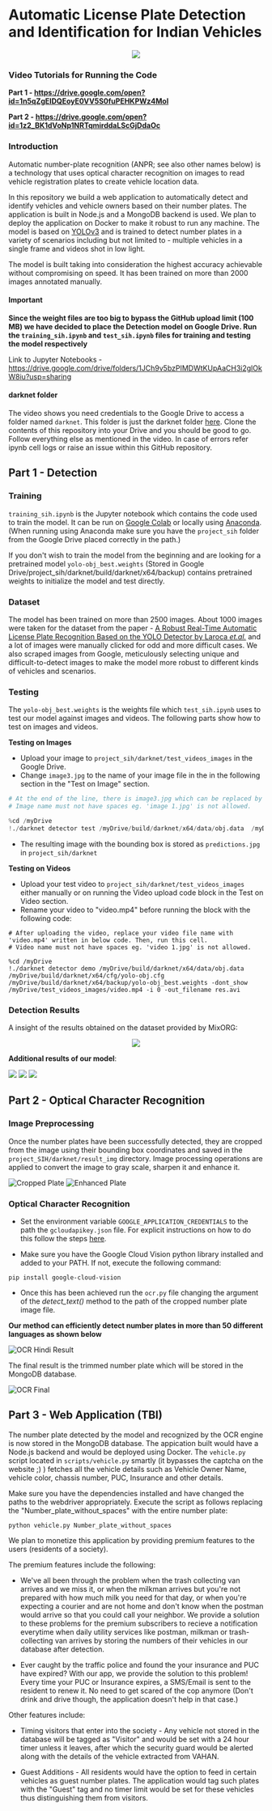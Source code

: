 # Automatic License Plate Detection and Identification for Indian Vehicles

<p align="center">
  <img  src="/results/result_gif.gif">
</p>

### Video Tutorials for Running the Code

**Part 1 - https://drive.google.com/open?id=1n5qZgEIDQEoyE0VV5S0fuPEHKPWz4Mol**

**Part 2 - https://drive.google.com/open?id=1z2_BK1dVoNp1NRTqmirddaLScGjDdaOc**

### Introduction
Automatic number-plate recognition (ANPR; see also other names below) is a technology that uses optical character recognition on images to read vehicle registration plates to create vehicle location data.

In this repository we build a web application to automatically detect and identify vehicles and vehicle owners based on their number plates. The application is built in Node.js and a MongoDB backend is used. We plan to deploy the application on Docker to make it robust to run any machine. The model is based on [YOLOv3](https://github.com/AlexeyAB/darknet) and is trained to detect number plates in a variety of scenarios including but not limited to - multiple vehicles in a single frame and videos shot in low light.

The model is built taking into consideration the highest accuracy achievable without compromising on speed. It has been trained on more than 2000 images annotated manually.

#### Important

**Since the weight files are too big to bypass the GitHub upload limit (100 MB) we have decided to place the Detection model on Google Drive. Run the `training_sih.ipynb` and `test_sih.ipynb` files for training and testing the model respectively**

Link to Jupyter Notebooks - https://drive.google.com/drive/folders/1JCh9v5bzPIMDWtKUpAaCH3i2glOkW8iu?usp=sharing

#### darknet folder

The video shows you need credentials to the Google Drive to access a folder named `darknet`. This folder is just the darknet folder [here](https://github.com/AlexeyAB/darknet). Clone the contents of this repository into your Drive and you should be good to go. Follow everything else as mentioned in the video. In case of errors refer ipynb cell logs or raise an issue within this GitHub repository.

## Part 1 - Detection

### Training
`training_sih.ipynb` is the Jupyter notebook which contains the code used to train the model. It can be run on [Google Colab](https://colab.research.google.com/) or locally using [Anaconda](https://www.anaconda.com/). (When running using Anaconda make sure you have the `project_sih` folder from the Google Drive placed correctly in the path.)

If you don't wish to train the model from the beginning and are looking for a pretrained model `yolo-obj_best.weights` (Stored in Google Drive/project_sih/darknet/build/darknet/x64/backup) contains pretrained weights to initialize the model and test directly. 

### Dataset
The model has been trained on more than 2500 images. About 1000 images were taken for the dataset from the paper - [A Robust Real-Time Automatic License Plate Recognition Based on the YOLO Detector by Laroca *et.al.*](https://ieeexplore.ieee.org/document/8489629) and a lot of images were manually clicked for odd and more difficult cases. We also scraped images from Google, meticulously selecting unique and difficult-to-detect images to make the model more robust to different kinds of vehicles and scenarios.

### Testing
The `yolo-obj_best.weights` is the weights file which `test_sih.ipynb` uses to test our model against images and videos. The following parts show how to test on images and videos.

**Testing on Images**
* Upload your image to `project_sih/darknet/test_videos_images` in the Google Drive.
* Change `image3.jpg` to the name of your image file in the in the following section in the "Test on Image" section.

```python
# At the end of the line, there is image3.jpg which can be replaced by any image of your choice. (Note: The image to be tested must be placed inside /darknet/test_videos_images)~~~
# Image name must not have spaces eg. 'image 1.jpg' is not allowed.

%cd /myDrive
!./darknet detector test /myDrive/build/darknet/x64/data/obj.data  /myDrive/build/darknet/x64/cfg/yolo-obj.cfg  /myDrive/build/darknet/x64/backup/yolo-obj_best.weights   /myDrive/test_videos_images/image3.jpg
```
* The resulting image with the bounding box is stored as `predictions.jpg` in `project_sih/darknet`

**Testing on Videos**
* Upload your test video to `project_sih/darknet/test_videos_images` either manually or on running the Video upload code block in the Test on Video section.
* Rename your video to "video.mp4" before running the block with the following code:
```
# After uploading the video, replace your video file name with 'video.mp4' written in below code. Then, run this cell.
# Video name must not have spaces eg. 'video 1.jpg' is not allowed.

%cd /myDrive
!./darknet detector demo /myDrive/build/darknet/x64/data/obj.data  /myDrive/build/darknet/x64/cfg/yolo-obj.cfg  /myDrive/build/darknet/x64/backup/yolo-obj_best.weights -dont_show  /myDrive/test_videos_images/video.mp4 -i 0 -out_filename res.avi
```

### Detection Results

A insight of the results obtained on the dataset provided by MixORG:

<p align="center">
  <img  src="/results/result_dataset_gif.gif">
</p>

**Additional results of our model**:

![](/results/result1.jpg)
![](/results/result2.jpg)
![](/results/result3.jpg)

## Part 2 - Optical Character Recognition

### Image Preprocessing

Once the number plates have been successfully detected, they are cropped from the image using their bounding box coordinates and saved in the `project_SIH/darknet/result_img` directory. Image processing operations are applied to convert the image to gray scale, sharpen it and enhance it.

![Cropped Plate](/results/croppedplate.jpg)
![Enhanced Plate](/results/enhancedplate.jpg)

### Optical Character Recognition

* Set the environment variable `GOOGLE_APPLICATION_CREDENTIALS` to the path the `gcloudapikey.json` file. For explicit instructions on how to do this follow the steps [here](https://cloud.google.com/vision/docs/quickstart-cli#before-you-begin). 

* Make sure you have the Google Cloud Vision python library installed and added to your PATH. If not, execute the following command:
```
pip install google-cloud-vision
```

* Once this has been achieved run the `ocr.py` file changing the argument of the *detect_text()* method to the path of the cropped number plate image file.

**Our method can efficiently detect number plates in more than 50 different languages as shown below**

![OCR Hindi Result](/results/ocrhindiresult.jpg)

The final result is the trimmed number plate which will be stored in the MongoDB database.

![OCR Final](/results/ocrfinal.png)

## Part 3 - Web Application (TBI)
The number plate detected by the model and recognized by the OCR engine is now stored in the MongoDB database. The appication built would have a Node.js backend and would be deployed using Docker. The `vehicle.py` script located in `scripts/vehicle.py` smartly (it bypasses the captcha on the website ;) ) fetches all the vehicle details such as Vehicle Owner Name, vehicle color, chassis number, PUC, Insurance and other details. 

Make sure you have the dependencies installed and have changed the paths to the webdriver appropriately. Execute the script as follows replacing the "Number_plate_without_spaces" with the entire number plate:

```
python vehicle.py Number_plate_without_spaces
```

We plan to monetize this application by providing premium features to the users (residents of a society). 

The premium features include the following:
* We've all been through the problem when the trash collecting van arrives and we miss it, or when the milkman arrives but you're not prepared with how much milk you need for that day, or when you're expecting a courier and are not home and don't know when the postman would arrive so that you could call your neighbor. We provide a solution to these problems for the premium subscribers to recieve a notification everytime when daily utility services like postman, milkman or trash-collecting van arrives by storing the numbers of their vehicles in our database after detection.

* Ever caught by the traffic police and found the your insurance and PUC have expired? With our app, we provide the solution to this problem! Every time your PUC or Insurance expires, a SMS/Email is sent to the resident to renew it. No need to get scared of the cop anymore (Don't drink and drive though, the application doesn't help in that case.)

Other features include:
* Timing visitors that enter into the society - Any vehicle not stored in the database will be tagged as "Visitor" and would be set with a 24 hour timer unless it leaves, after which the security guard would be alerted along with the details of the vehicle extracted from VAHAN.

* Guest Additions - All residents would have the option to feed in certain vehicles as guest number plates. The application would tag such plates with the "Guest" tag and no timer limit would be set for these vehicles thus distinguishing them from visitors.


